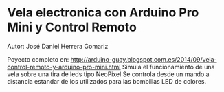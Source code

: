 Vela electronica con Arduino Pro Mini y Control Remoto
======================================================

Autor: José Daniel Herrera Gomariz

Poyecto completo en: http://arduino-guay.blogspot.com.es/2014/09/vela-control-remoto-y-arduino-pro-mini.html
Simula el funcionamiento de una vela sobre una tira de leds tipo NeoPixel
Se controla desde un mando a distancia estandar de los utilizados para las bombillas LED de colores.